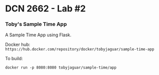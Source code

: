 # DCN 2662 - Lab #2

### Toby's Sample Time App

A Sample Time App using Flask.

Docker hub: `https://hub.docker.com/repository/docker/tobyjaguar/sample-time-app`

To build: 

`docker run -p 8080:8080 tobyjaguar/sample-time/app`


